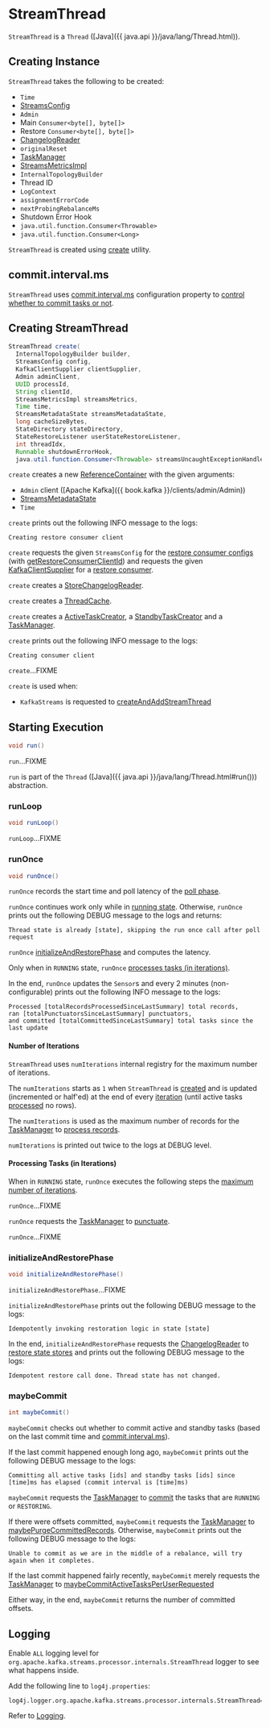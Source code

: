 # StreamThread

`StreamThread` is a `Thread` ([Java]({{ java.api }}/java/lang/Thread.html)).

## Creating Instance

`StreamThread` takes the following to be created:

* <span id="time"> `Time`
* <span id="config"> [StreamsConfig](StreamsConfig.md)
* <span id="adminClient"> `Admin`
* <span id="mainConsumer"> Main `Consumer<byte[], byte[]>`
* <span id="restoreConsumer"> Restore `Consumer<byte[], byte[]>`
* <span id="changelogReader"> [ChangelogReader](ChangelogReader.md)
* <span id="originalReset"> `originalReset`
* <span id="taskManager"> [TaskManager](TaskManager.md)
* <span id="streamsMetrics"> [StreamsMetricsImpl](metrics/StreamsMetricsImpl.md)
* <span id="builder"> `InternalTopologyBuilder`
* <span id="threadId"> Thread ID
* <span id="logContext"> `LogContext`
* <span id="assignmentErrorCode"> `assignmentErrorCode`
* <span id="nextProbingRebalanceMs"> `nextProbingRebalanceMs`
* <span id="shutdownErrorHook"> Shutdown Error Hook
* <span id="streamsUncaughtExceptionHandler"> `java.util.function.Consumer<Throwable>`
* <span id="cacheResizer"> `java.util.function.Consumer<Long>`

`StreamThread` is created using [create](#create) utility.

## <span id="commitTimeMs"><span id="commit.interval.ms"> commit.interval.ms

`StreamThread` uses [commit.interval.ms](StreamsConfig.md#COMMIT_INTERVAL_MS_CONFIG) configuration property to [control whether to commit tasks or not](#maybeCommit).

## <span id="create"> Creating StreamThread

```java
StreamThread create(
  InternalTopologyBuilder builder,
  StreamsConfig config,
  KafkaClientSupplier clientSupplier,
  Admin adminClient,
  UUID processId,
  String clientId,
  StreamsMetricsImpl streamsMetrics,
  Time time,
  StreamsMetadataState streamsMetadataState,
  long cacheSizeBytes,
  StateDirectory stateDirectory,
  StateRestoreListener userStateRestoreListener,
  int threadIdx,
  Runnable shutdownErrorHook,
  java.util.function.Consumer<Throwable> streamsUncaughtExceptionHandler)
```

`create` creates a new [ReferenceContainer](ReferenceContainer.md) with the given arguments:

* `Admin` client ([Apache Kafka]({{ book.kafka }}/clients/admin/Admin))
* [StreamsMetadataState](StreamsMetadataState.md)
* `Time`

`create` prints out the following INFO message to the logs:

```text
Creating restore consumer client
```

`create` requests the given `StreamsConfig` for the [restore consumer configs](StreamsConfig.md#getRestoreConsumerConfigs) (with [getRestoreConsumerClientId](#getRestoreConsumerClientId)) and requests the given [KafkaClientSupplier](KafkaClientSupplier.md) for a [restore consumer](KafkaClientSupplier.md#getRestoreConsumer).

`create` creates a [StoreChangelogReader](processor/StoreChangelogReader.md).

`create` creates a [ThreadCache](state/ThreadCache.md).

`create` creates a [ActiveTaskCreator](ActiveTaskCreator.md), a [StandbyTaskCreator](StandbyTaskCreator.md) and a [TaskManager](TaskManager.md).

`create` prints out the following INFO message to the logs:

```text
Creating consumer client
```

`create`...FIXME

`create` is used when:

* `KafkaStreams` is requested to [createAndAddStreamThread](KafkaStreams.md#createAndAddStreamThread)

## <span id="run"> Starting Execution

```java
void run()
```

`run`...FIXME

`run` is part of the `Thread` ([Java]({{ java.api }}/java/lang/Thread.html#run())) abstraction.

### <span id="runLoop"> runLoop

```java
void runLoop()
```

`runLoop`...FIXME

### <span id="runOnce"> runOnce

```java
void runOnce()
```

`runOnce` records the start time and poll latency of the [poll phase](#pollPhase).

`runOnce` continues work only while in [running state](#isRunning). Otherwise, `runOnce` prints out the following DEBUG message to the logs and returns:

```text
Thread state is already [state], skipping the run once call after poll request
```

`runOnce` [initializeAndRestorePhase](#initializeAndRestorePhase) and computes the latency.

Only when in `RUNNING` state, `runOnce` [processes tasks (in iterations)](#runOnce-processing-tasks).

In the end, `runOnce` updates the `Sensor`s and every 2 minutes (non-configurable) prints out the following INFO message to the logs:

```text
Processed [totalRecordsProcessedSinceLastSummary] total records,
ran [totalPunctuatorsSinceLastSummary] punctuators,
and committed [totalCommittedSinceLastSummary] total tasks since the last update
```

#### <span id="numIterations"> Number of Iterations

`StreamThread` uses `numIterations` internal registry for the maximum number of iterations.

The `numIterations` starts as `1` when `StreamThread` is [created](#creating-instance) and is updated (incremented or half'ed) at the end of every [iteration](#runOnce-processing-tasks) (until active tasks [processed](Task.md#process) no rows).

The `numIterations` is used as the maximum number of records for the [TaskManager](#taskManager) to [process records](TaskManager.md#process).

`numIterations` is printed out twice to the logs at DEBUG level.

#### <span id="runOnce-processing-tasks"> Processing Tasks (in Iterations)

When in `RUNNING` state, `runOnce` executes the following steps the [maximum number of iterations](#numIterations).

`runOnce`...FIXME

`runOnce` requests the [TaskManager](#taskManager) to [punctuate](TaskManager.md#punctuate).

`runOnce`...FIXME

### <span id="initializeAndRestorePhase"> initializeAndRestorePhase

```java
void initializeAndRestorePhase()
```

`initializeAndRestorePhase`...FIXME

`initializeAndRestorePhase` prints out the following DEBUG message to the logs:

```text
Idempotently invoking restoration logic in state [state]
```

In the end, `initializeAndRestorePhase` requests the [ChangelogReader](#changelogReader) to [restore state stores](ChangelogReader.md#restore) and prints out the following DEBUG message to the logs:

```text
Idempotent restore call done. Thread state has not changed.
```

### <span id="maybeCommit"> maybeCommit

```java
int maybeCommit()
```

`maybeCommit` checks out whether to commit active and standby tasks (based on the last commit time and [commit.interval.ms](#commitTimeMs)).

If the last commit happened enough long ago, `maybeCommit` prints out the following DEBUG message to the logs:

```text
Committing all active tasks [ids] and standby tasks [ids] since [time]ms has elapsed (commit interval is [time]ms)
```

`maybeCommit` requests the [TaskManager](#taskManager) to [commit](TaskManager.md#commit) the tasks that are `RUNNING` or `RESTORING`.

If there were offsets committed, `maybeCommit` requests the [TaskManager](#taskManager) to [maybePurgeCommittedRecords](TaskManager.md#maybePurgeCommittedRecords). Otherwise, `maybeCommit` prints out the following DEBUG message to the logs:

```text
Unable to commit as we are in the middle of a rebalance, will try again when it completes.
```

If the last commit happened fairly recently, `maybeCommit` merely requests the [TaskManager](#taskManager) to [maybeCommitActiveTasksPerUserRequested](TaskManager.md#maybeCommitActiveTasksPerUserRequested)

Either way, in the end, `maybeCommit` returns the number of committed offsets.

## Logging

Enable `ALL` logging level for `org.apache.kafka.streams.processor.internals.StreamThread` logger to see what happens inside.

Add the following line to `log4j.properties`:

```text
log4j.logger.org.apache.kafka.streams.processor.internals.StreamThread=ALL
```

Refer to [Logging](logging.md).
